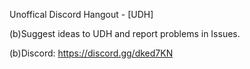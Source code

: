 Unoffical Discord Hangout - [UDH]

(b)Suggest ideas to UDH and report problems in Issues.

(b)Discord: https://discord.gg/dked7KN
